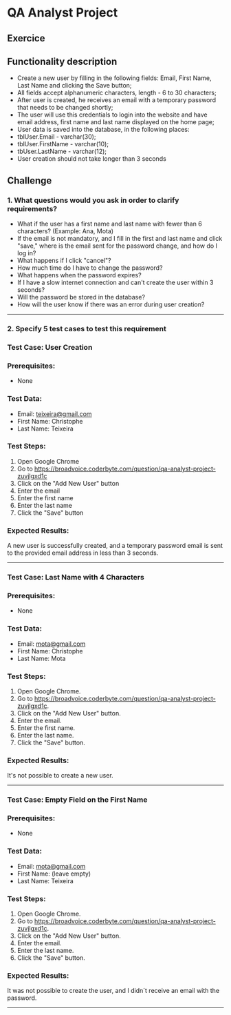 # QA Analyst Project

## Exercice

## Functionality description
- Create a new user by filling in the following fields: Email, First Name, Last Name and clicking the Save button;
- All fields accept alphanumeric characters, length - 6 to 30 characters;
- After user is created, he receives an email with a temporary password that needs to be changed shortly;
- The user will use this credentials to login into the website and have email address, first name and last name displayed on the home page;
- User data is saved into the database, in the following places:
- tblUser.Email - varchar(30);
- tblUser.FirstName - varchar(10);
- tbUser.LastName - varchar(12);
- User creation should not take longer than 3 seconds

## Challenge

### 1. What questions would you ask in order to clarify requirements?

- What if the user has a first name and last name with fewer than 6 characters? (Example: Ana, Mota)
- If the email is not mandatory, and I fill in the first and last name and click "save," where is the email sent for the password change, and how do I log in?
- What happens if I click "cancel"?
- How much time do I have to change the password?
- What happens when the password expires?
- If I have a slow internet connection and can't create the user within 3 seconds?
- Will the password be stored in the database?
- How will the user know if there was an error during user creation?

-----------------

###  2. Specify 5 test cases to test this requirement
### Test Case: User Creation

### Prerequisites:
- None

### Test Data:
- Email: teixeira@gmail.com
- First Name: Christophe
- Last Name: Teixeira

### Test Steps:
1. Open Google Chrome
2. Go to https://broadvoice.coderbyte.com/question/qa-analyst-project-zuvjlgxd1c
3. Click on the "Add New User" button
4. Enter the email
5. Enter the first name
6. Enter the last name
7. Click the "Save" button

### Expected Results:
A new user is successfully created, and a temporary password email is sent to the provided email address in less than 3 seconds.

--------------------

### Test Case: Last Name with 4 Characters

### Prerequisites:
- None

### Test Data:
- Email: mota@gmail.com
- First Name: Christophe
- Last Name: Mota

### Test Steps:
1. Open Google Chrome.
2. Go to https://broadvoice.coderbyte.com/question/qa-analyst-project-zuvjlgxd1c.
3. Click on the "Add New User" button.
4. Enter the email.
5. Enter the first name.
6. Enter the last name.
7. Click the "Save" button.

### Expected Results:
It's not possible to create a new user.

------------------

### Test Case: Empty Field on the First Name

### Prerequisites:
- None

### Test Data:
- Email: mota@gmail.com
- First Name: (leave empty)
- Last Name: Teixeira

### Test Steps:
1. Open Google Chrome.
2. Go to https://broadvoice.coderbyte.com/question/qa-analyst-project-zuvjlgxd1c.
3. Click on the "Add New User" button.
4. Enter the email.
5. Enter the last name.
6. Click the "Save" button.

### Expected Results:
It was not possible to create the user, and I didn´t receive an email with the password.

------------







